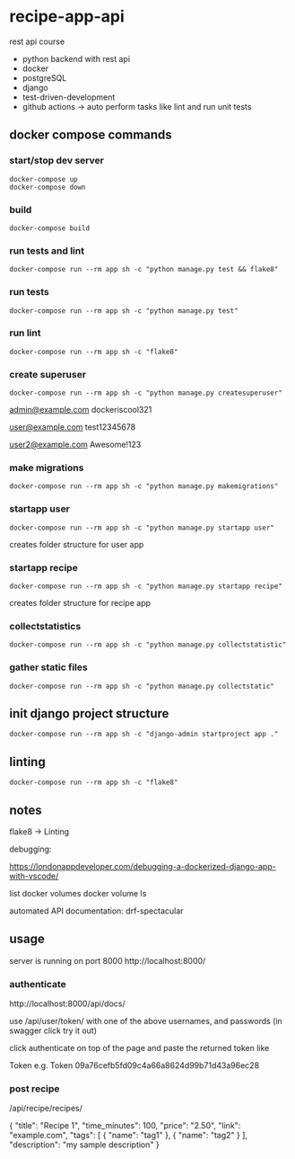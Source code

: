 # recipe-app-api

rest api course

- python backend with rest api
- docker
- postgreSQL
- django
- test-driven-development
- github actions -> auto perform tasks like lint and run unit tests

## docker compose commands

### start/stop dev server

    docker-compose up
    docker-compose down

### build

    docker-compose build

### run tests and lint

    docker-compose run --rm app sh -c "python manage.py test && flake8"

### run tests

    docker-compose run --rm app sh -c "python manage.py test"

### run lint

    docker-compose run --rm app sh -c "flake8"

### create superuser

    docker-compose run --rm app sh -c "python manage.py createsuperuser"

admin@example.com
dockeriscool321

user@example.com
test12345678

user2@example.com
Awesome!123

### make migrations

    docker-compose run --rm app sh -c "python manage.py makemigrations"

### startapp user

    docker-compose run --rm app sh -c "python manage.py startapp user"

creates folder structure for user app

### startapp recipe

    docker-compose run --rm app sh -c "python manage.py startapp recipe"

creates folder structure for recipe app

### collectstatistics

    docker-compose run --rm app sh -c "python manage.py collectstatistic"

### gather static files

    docker-compose run --rm app sh -c "python manage.py collectstatic"

## init django project structure

    docker-compose run --rm app sh -c "django-admin startproject app ."

## linting

    docker-compose run --rm app sh -c "flake8"

## notes

flake8 -> Linting

debugging:

https://londonappdeveloper.com/debugging-a-dockerized-django-app-with-vscode/

list docker volumes
    docker volume ls

automated API documentation:
drf-spectacular

## usage

server is running on port 8000
http://localhost:8000/

### authenticate

http://localhost:8000/api/docs/

use /api/user/token/ with one of the above usernames, and passwords
(in swagger click try it out)

click authenticate on top of the page and paste the returned token like

Token <token>
e.g.
Token 09a76cefb5fd09c4a66a8624d99b71d43a96ec28

### post recipe

/api/recipe/recipes/


{
  "title": "Recipe 1",
  "time_minutes": 100,
  "price": "2.50",
  "link": "example.com",
  "tags": [
    {
      "name": "tag1"
    },
    {
      "name": "tag2"
    }
  ],
  "description": "my sample description"
}